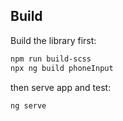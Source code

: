 ## Build

Build the library first:

```sh
npm run build-scss
npx ng build phoneInput
```

then serve app and test:

```sh
ng serve
```